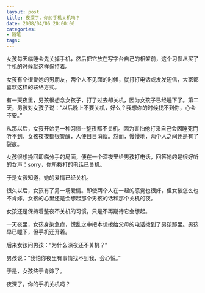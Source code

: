 ```yaml
---
layout: post
title: 夜深了，你的手机关机吗？
date: 2008/04/06 20:00:00
categories: 
- 随笔
tags: 
---
```


女孩每天临睡会先关掉手机，然后把它放在写字台自己的相架前，这个习惯从买了手机的时候就这样保持着。

女孩有个很爱她的男朋友，两个人不见面的时候，就打打电话或发发短信，大家都喜欢这样的联络方式。

有一天夜里，男孩很想念女孩子，打了过去却关机，因为女孩子已经睡下了。第二天，男孩对女孩子说：“以后晚上不要关机，好么？我想你的时候找不到你，心会不安。”

从那以后，女孩开始另一种习惯--整夜都不关机。因为害怕他打来自己会因睡死而听不到，女孩夜夜都很警醒，人便日日消瘦。然而，慢慢地，两个人之间还是有了裂痕。

女孩很想挽回即临分手的局面，便在一个深夜里给男孩打电话，回答她的是很好听的女声：sorry，你所拨打的电话已关机。

于是女孩知道，她的爱情已经关机。

很久以后，女孩有了另一场爱情。即使两个人在一起的感觉也很好，但女孩怎么也不肯嫁。女孩的心里还是会想起那个男孩的话和那个关机的夜。

女孩还是保持着整夜不关机的习惯，只是不再期待它会想起。

一天夜里，女孩身染急症，慌乱之中把本想拨给父母的电话拨到了男孩那里。男孩早已睡下，但手机还开着。

后来女孩问男孩：“为什么深夜还不关机？”

男孩说：“我怕你夜里有事情找不到我，会心慌。”

于是，女孩终于肯嫁了。

夜深了，你的手机关机吗？
